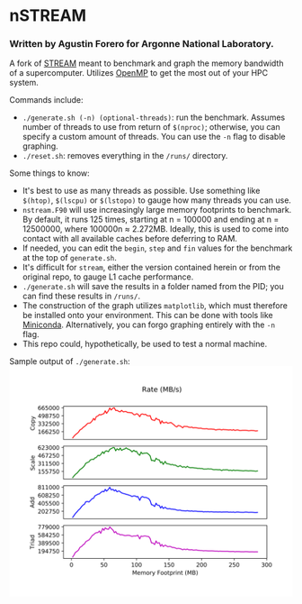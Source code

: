 # nSTREAM
### Written by Agustin Forero for Argonne National Laboratory.

A fork of [STREAM](https://github.com/jeffhammond/STREAM) meant to benchmark and graph the memory bandwidth of a supercomputer. Utilizes [OpenMP](https://www.openmp.org/) to get the most out of your HPC system.

Commands include:
* `./generate.sh (-n) (optional-threads)`: run the benchmark. Assumes number of threads to use from return of `$(nproc)`; otherwise, you can specify a custom amount of threads. You can use the `-n` flag to disable graphing.
* `./reset.sh`: removes everything in the `/runs/` directory.

Some things to know:
* It's best to use as many threads as possible. Use something like `$(htop)`, `$(lscpu)` or `$(lstopo)` to gauge how many threads you can use.
* `nstream.F90` will use increasingly large memory footprints to benchmark. By default, it runs 125 times, starting at n = 100000 and ending at n = 12500000, where 100000n ≈ 2.272MB. Ideally, this is used to come into contact with all available caches before deferring to RAM. 
* If needed, you can edit the `begin`, `step` and `fin` values for the benchmark at the top of `generate.sh`.
* It's difficult for `stream`, either the version contained herein or from the original repo, to gauge L1 cache performance.
* `./generate.sh` will save the results in a folder named from the PID; you can find these results in `/runs/`.
* The construction of the graph utilizes `matplotlib`, which must therefore be installed onto your environment. This can be done with tools like [Miniconda](https://docs.conda.io/en/latest/miniconda.html). Alternatively, you can forgo graphing entirely with the `-n` flag.
* This repo could, hypothetically, be used to test a normal machine.

Sample output of `./generate.sh`:
![Sample Image](https://raw.githubusercontent.com/agforero/nSTREAM/master/sample.png)
